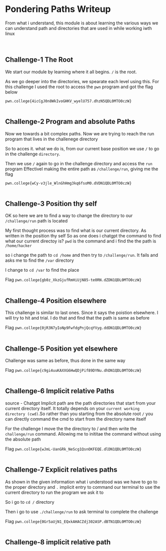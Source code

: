 # Pondering Paths Writeup
From what i understand, this module is about learning the various ways we can understand path and directories that are used in while working iwth linux
<br><br><br>

## Challenge-1 The Root
We start our module by learning where it all begins. `/` is the root. 

As we go deeper into the directories, we spearate each level using this.
For this challenge I used the root to access the `pwn` program and got the flag below

`pwn.college{4icCgJ0n8WkIvoGHKV_wyelU757.dhzN5QDL0MTO0czW}`
<br><br>

## Challenge-2 Program and absolute Paths
Now we towards a bit complex paths. Now we are trying to reach the run program that lives in the challenege directory

So to acces it. what we do is, from our current base position we use `/` to go in the challenge `directory`.

Then we use `/` again to go in the challenge directory and access the `run` program
Effectivel making the entire path as `/challenge/run`, giving me the flag

`pwn.college{wCy-v3jle_WlnGhHmg3kq6fsoM0.dVDN1QDL0MTO0czW}`
<br><br>

## Challenge-3 Position thy self
OK so here we are to find a way to change the directory to our `/challenge/run` path is located

My first thought process was to find what is our current directory. As written in the position thy self
So as one does i chatgpt the command to find what our current directoy is? `pwd` is the command and i find the the path is `/home/hacker`

so i change the path to `cd /home` and then try to `/challenge/run`. It fails and asks me to find the `/var` directory

I change to `cd /var` to find the place

Flag `pwn.college{gb0z_XkzGjufRmHiUjN85-te0RN.dZDN1QDL0MTO0czW}`
<br><br>

## Challenge-4 Position elsewhere
This challenge is similar to last ones. Since it says the poistion elsewhere. I will try to hit and trial.
I do that and find that the path is same as before

Flag `pwn.college{0jR3N7yIoNp9FwfdgPnjQcqYVyg.ddDN1QDL0MTO0czW}`
<br><br>

## Challenge-5 Position yet elsewhere
Challenge was same as before, thus done in the same way

Flag `pwn.college{c9gi4uuKAXXG6HwQDjPif89DYNu.dhDN1QDL0MTO0czW}`
<br><br>

## Challenge-6 Implicit relative Paths
source -  Chatgpt
Implicit path are the path directories that start from your current directory itself.
It totally depends on your `current working directory (cwd)`.So rather than you starting from the absolute root `/` you can directly command the cmd to start from the directory name itself

For the challenge I move the the directory to / and then write the `challenge/run` command. Allowing me to inititae the command without using the absolute path

Flag `pwn.college{wJmL-UanGRk_NeScg1QsnOKFEQE.dlDN1QDL0MTO0czW}`
<br><br>

## Challenge-7 Explicit relatives paths
As shown in the given information what i understood was we have to go to the proper directory and `.` implicit entry to command our terminal to use the current directory to run the program we ask it to

So i go to `cd /` directory

Then i go to use `./challenge/run` to ask terminal to complete the challenge

Flag `pwn.college{0Gr5aUjN1_EQxkAHACZdj302ASP.dBTN1QDL0MTO0czW}`
<br><br>

## Challenge-8 implicit relative path
<br><br>